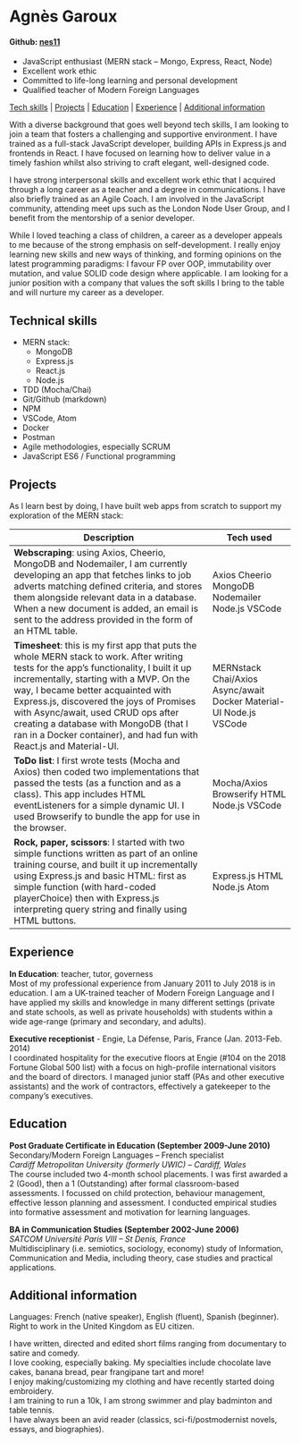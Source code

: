 # **Agnès Garoux**
#### Github: [nes11](https://github.com/nes11)

-	JavaScript enthusiast (MERN stack – Mongo, Express, React, Node)
-	Excellent work ethic
-	Committed to life-long learning and personal development
-	Qualified teacher of Modern Foreign Languages 


[Tech skills](#technical-skills) | [Projects](#projects) | [Education](#education) | [Experience](#experience) | [Additional information](#additional-information) 

With a diverse background that goes well beyond tech skills, I am looking to join a team that fosters a challenging and supportive environment. I have trained as a full-stack JavaScript developer, building APIs in Express.js and frontends in React. I have focused on learning how to deliver value in a timely fashion whilst also striving to craft elegant, well-designed code.  

I have strong interpersonal skills and excellent work ethic that I acquired through a long career as a teacher and a degree in communications. I have also briefly trained as an Agile Coach. I am involved in the JavaScript community, attending meet ups such as the London Node User Group, and I benefit from the mentorship of a senior developer.  

While I loved teaching a class of children, a career as a developer appeals to me because of the strong emphasis on self-development. I really enjoy learning new skills and new ways of thinking, and forming opinions on the latest programming paradigms: I favour FP over OOP, immutability over mutation, and value SOLID code design where applicable. 
I am looking for a junior position with a company that values the soft skills I bring to the table and will nurture my career as a developer.


## **Technical skills**  
+ MERN stack: 
  * MongoDB 
  * Express.js
  * React.js
  * Node.js
+ TDD (Mocha/Chai)
+ Git/Github (markdown)
+ NPM
+ VSCode, Atom
+ Docker 
+ Postman
+ Agile methodologies, especially SCRUM
+ JavaScript ES6 / Functional programming






## **Projects**  
As I learn best by doing, I have built web apps from scratch to support my exploration of the MERN stack: 
 
|  Description | Tech used  |
|---|---|
|**Webscraping**: using Axios, Cheerio, MongoDB and Nodemailer, I am currently developing an app that fetches links to job adverts matching defined criteria, and stores them alongside relevant data in a database. When a new document is added, an email is sent to the address provided in the form of an HTML table.  |  Axios Cheerio MongoDB Nodemailer Node.js VSCode |
|**Timesheet**: this is my first app that puts the whole MERN stack to work. After writing tests for the app’s functionality, I built it up incrementally, starting with a MVP. On the way, I became better acquainted with Express.js, discovered the joys of Promises with Async/await, used CRUD ops after creating a database with MongoDB (that I ran in a Docker container), and had fun with React.js and Material-UI.  | MERNstack Chai/Axios Async/await Docker Material-UI Node.js VSCode  |
|**ToDo list**: I first wrote tests (Mocha and Axios) then coded two implementations that passed the tests (as a function and as a class). This app includes HTML eventListeners for a simple dynamic UI. I used Browserify to bundle the app for use in the browser.   | Mocha/Axios Browserify HTML Node.js VSCode  |
|**Rock, paper, scissors**: I started with two simple functions written as part of an online training course, and built it up incrementally using Express.js and basic HTML: first as simple function (with hard-coded playerChoice) then with Express.js interpreting query string and finally using HTML buttons.   | Express.js HTML Node.js Atom  |

## **Experience**  
**In Education**: teacher, tutor, governess  
Most of my professional experience from January 2011 to July 2018 is in education. I am a UK-trained teacher of Modern Foreign Language and I have applied my skills and knowledge in many different settings (private and state schools, as well as private households) with students within a wide age-range (primary and secondary, and adults). 

**Executive receptionist** - Engie, La Défense, Paris, France (Jan. 2013-Feb. 2014)  
I coordinated hospitality for the executive floors at Engie (#104 on the 2018 Fortune Global 500 list) with a focus on high-profile international visitors and the board of directors. I managed junior staff (PAs and other executive assistants) and the work of contractors, effectively a gatekeeper to the company’s executives.

## **Education**  
**Post Graduate Certificate in Education (September 2009-June 2010)**  
Secondary/Modern Foreign Languages – French specialist  
_Cardiff Metropolitan University (formerly UWIC) – Cardiff, Wales_  
The course included two 4-month school placements. I was first awarded a 2 (Good), then a 1 (Outstanding) after formal classroom-based assessments. I focussed on child protection, behaviour management, effective lesson planning and assessment. I conducted empirical studies into formative assessment and motivation for learning languages.  

**BA in Communication Studies (September 2002-June 2006)**  
_SATCOM Université Paris VIII – St Denis, France_  
Multidisciplinary (i.e. semiotics, sociology, economy) study of Information, Communication and Media, including theory, case studies and practical applications. 

## **Additional information**
Languages: French (native speaker), English (fluent), Spanish (beginner).  
Right to work in the United Kingdom as EU citizen.

I have written, directed and edited short films ranging from documentary to satire and comedy.  
I love cooking, especially baking. My specialties include chocolate lave cakes, banana bread, pear frangipane tart and more!  
I enjoy making/customizing my clothing and have recently started doing embroidery.  
I am training to run a 10k, I am strong swimmer and play badminton and table tennis.  
I have always been an avid reader (classics, sci-fi/postmodernist novels, essays, and biographies).
